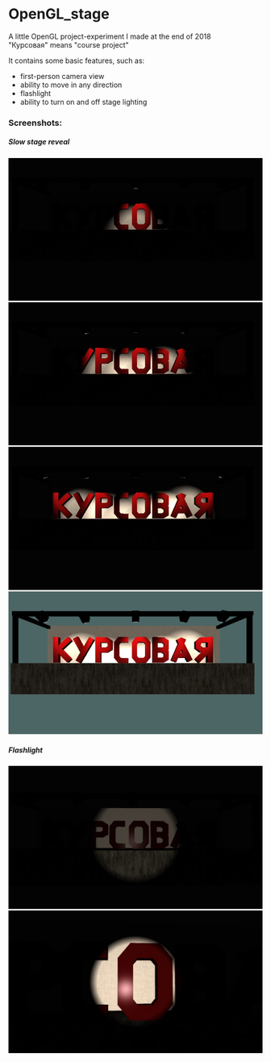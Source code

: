 # OpenGL_stage

A little OpenGL project-experiment I made at the end of 2018  
"Курсовая" means "course project"

It contains some basic features, such as:
- first-person camera view
- ability to move in any direction
- flashlight
- ability to turn on and off stage lighting

### Screenshots:
##### Slow stage reveal
![#1](/screenshots/reveal1.jpeg)
![#2](/screenshots/reveal2.jpeg)
![#3](/screenshots/reveal3.jpeg)
![#4](/screenshots/reveal4.jpeg)
##### Flashlight
![#1](/screenshots/flashlight1.jpeg)
![#2](/screenshots/flashlight2.jpeg)
